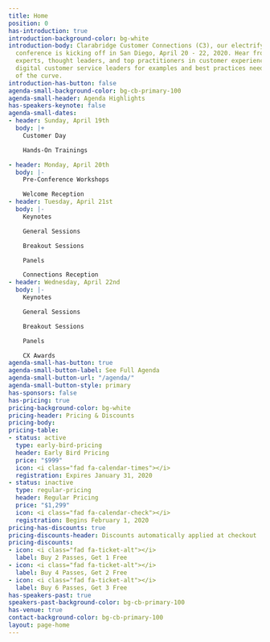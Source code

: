 ```yaml
---
title: Home
position: 0
has-introduction: true
introduction-background-color: bg-white
introduction-body: Clarabridge Customer Connections (C3), our electrifying three-day
  conference is kicking off in San Diego, April 20 - 22, 2020. Hear from industry
  experts, thought leaders, and top practitioners in customer experience (CX) and
  digital customer service leaders for examples and best practices needed to say ahead
  of the curve.
introduction-has-button: false
agenda-small-background-color: bg-cb-primary-100
agenda-small-header: Agenda Highlights
has-speakers-keynote: false
agenda-small-dates:
- header: Sunday, April 19th
  body: |+
    Customer Day

    Hands-On Trainings

- header: Monday, April 20th
  body: |-
    Pre-Conference Workshops

    Welcome Reception
- header: Tuesday, April 21st
  body: |-
    Keynotes

    General Sessions

    Breakout Sessions

    Panels

    Connections Reception
- header: Wednesday, April 22nd
  body: |-
    Keynotes

    General Sessions

    Breakout Sessions

    Panels

    CX Awards
agenda-small-has-button: true
agenda-small-button-label: See Full Agenda
agenda-small-button-url: "/agenda/"
agenda-small-button-style: primary
has-sponsors: false
has-pricing: true
pricing-background-color: bg-white
pricing-header: Pricing & Discounts
pricing-body: 
pricing-table:
- status: active
  type: early-bird-pricing
  header: Early Bird Pricing
  price: "$999"
  icon: <i class="fad fa-calendar-times"></i>
  registration: Expires January 31, 2020
- status: inactive
  type: regular-pricing
  header: Regular Pricing
  price: "$1,299"
  icon: <i class="fad fa-calendar-check"></i>
  registration: Begins February 1, 2020
pricing-has-discounts: true
pricing-discounts-header: Discounts automatically applied at checkout
pricing-discounts:
- icon: <i class="fad fa-ticket-alt"></i>
  label: Buy 2 Passes, Get 1 Free
- icon: <i class="fad fa-ticket-alt"></i>
  label: Buy 4 Passes, Get 2 Free
- icon: <i class="fad fa-ticket-alt"></i>
  label: Buy 6 Passes, Get 3 Free
has-speakers-past: true
speakers-past-background-color: bg-cb-primary-100
has-venue: true
contact-background-color: bg-cb-primary-100
layout: page-home
---
```


